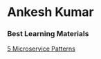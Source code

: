 # Ankesh Kumar

### Best Learning Materials

[5 Microservice Patterns]([https://www.google.com](https://youtu.be/tiHKefWOyrY?si=ihqBT5-gQybGhqSE))
